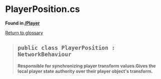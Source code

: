 # PlayerPosition.cs
**Found in [/Player](../BALLISTIC/Assets/Scripts/Player/PlayerPosition.cs)**

[Return to glossary](Glossary.md)

> ## `public class PlayerPosition : NetworkBehaviour`
> **Responsible for synchronizing player transform values.Gives the local player state authority over their player object's transform.**
> 
